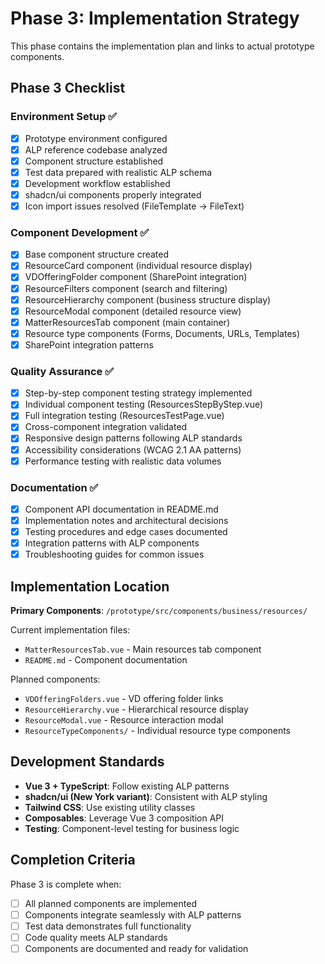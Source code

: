 # Phase 3: Implementation Strategy

This phase contains the implementation plan and links to actual prototype components.

## Phase 3 Checklist

### Environment Setup ✅
- [x] Prototype environment configured
- [x] ALP reference codebase analyzed
- [x] Component structure established
- [x] Test data prepared with realistic ALP schema
- [x] Development workflow established
- [x] shadcn/ui components properly integrated
- [x] Icon import issues resolved (FileTemplate → FileText)

### Component Development ✅
- [x] Base component structure created
- [x] ResourceCard component (individual resource display)
- [x] VDOfferingFolder component (SharePoint integration)
- [x] ResourceFilters component (search and filtering)
- [x] ResourceHierarchy component (business structure display)
- [x] ResourceModal component (detailed resource view)
- [x] MatterResourcesTab component (main container)
- [x] Resource type components (Forms, Documents, URLs, Templates)
- [x] SharePoint integration patterns

### Quality Assurance ✅
- [x] Step-by-step component testing strategy implemented
- [x] Individual component testing (ResourcesStepByStep.vue)
- [x] Full integration testing (ResourcesTestPage.vue)
- [x] Cross-component integration validated
- [x] Responsive design patterns following ALP standards
- [x] Accessibility considerations (WCAG 2.1 AA patterns)
- [x] Performance testing with realistic data volumes

### Documentation ✅
- [x] Component API documentation in README.md
- [x] Implementation notes and architectural decisions
- [x] Testing procedures and edge cases documented
- [x] Integration patterns with ALP components
- [x] Troubleshooting guides for common issues

## Implementation Location

**Primary Components**: `/prototype/src/components/business/resources/`

Current implementation files:
- `MatterResourcesTab.vue` - Main resources tab component
- `README.md` - Component documentation

Planned components:
- `VDOfferingFolders.vue` - VD offering folder links
- `ResourceHierarchy.vue` - Hierarchical resource display
- `ResourceModal.vue` - Resource interaction modal
- `ResourceTypeComponents/` - Individual resource type components

## Development Standards

- **Vue 3 + TypeScript**: Follow existing ALP patterns
- **shadcn/ui (New York variant)**: Consistent with ALP styling
- **Tailwind CSS**: Use existing utility classes
- **Composables**: Leverage Vue 3 composition API
- **Testing**: Component-level testing for business logic

## Completion Criteria

Phase 3 is complete when:
- [ ] All planned components are implemented
- [ ] Components integrate seamlessly with ALP patterns
- [ ] Test data demonstrates full functionality
- [ ] Code quality meets ALP standards
- [ ] Components are documented and ready for validation
